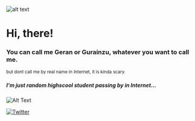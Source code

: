 ![alt text](https://img.wattpad.com/userbgs/jomssans_.1920.62277.jpg)

# Hi, there!
### You can call me Geran or Gurainzu, whatever you want to call me.

<sub>but dont call me by real name in Internet, it is kinda scary.</sub>

##### I'm just random highscool student passing by in Internet...

![Alt Text](https://media.tenor.com/S2TlbsmiokQAAAAC/border-line-violet.gif)

[![Twitter](https://img.shields.io/badge/-Twitter-1DA1F2?style=for-the-badge&logo=Twitter&logoColor=white)](https://twitter.com/gurainzu)

